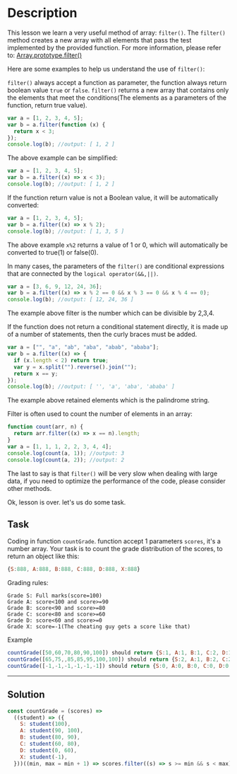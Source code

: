 # Description

This lesson we learn a very useful method of array: `filter()`. The `filter()` method creates a new array with all elements that pass the test implemented by the provided function. For more information, please refer to: [Array.prototype.filter()](https://developer.mozilla.org/en-US/docs/Web/JavaScript/Reference/Global_Objects/Array/filter)

Here are some examples to help us understand the use of `filter()`:

`filter()` always accept a function as parameter, the function always return boolean value `true` or `false`. `filter()` returns a new array that contains only the elements that meet the conditions(The elements as a parameters of the function, return true value).

```js
var a = [1, 2, 3, 4, 5];
var b = a.filter(function (x) {
  return x < 3;
});
console.log(b); //output: [ 1, 2 ]
```

The above example can be simplified:

```js
var a = [1, 2, 3, 4, 5];
var b = a.filter((x) => x < 3);
console.log(b); //output: [ 1, 2 ]
```

If the function return value is not a Boolean value, it will be automatically converted:

```js
var a = [1, 2, 3, 4, 5];
var b = a.filter((x) => x % 2);
console.log(b); //output: [ 1, 3, 5 ]
```

The above example `x%2` returns a value of 1 or 0, which will automatically be converted to true(1) or false(0).

In many cases, the parameters of the `filter()` are conditional expressions that are connected by the `logical operator(&&,||)`.

```js
var a = [3, 6, 9, 12, 24, 36];
var b = a.filter((x) => x % 2 == 0 && x % 3 == 0 && x % 4 == 0);
console.log(b); //output: [ 12, 24, 36 ]
```

The example above filter is the number which can be divisible by 2,3,4.

If the function does not return a conditional statement directly, it is made up of a number of statements, then the curly braces must be added.

```js
var a = ["", "a", "ab", "aba", "abab", "ababa"];
var b = a.filter((x) => {
  if (x.length < 2) return true;
  var y = x.split("").reverse().join("");
  return x == y;
});
console.log(b); //output: [ '', 'a', 'aba', 'ababa' ]
```

The example above retained elements which is the palindrome string.

Filter is often used to count the number of elements in an array:

```js
function count(arr, n) {
  return arr.filter((x) => x == n).length;
}
var a = [1, 1, 1, 2, 2, 3, 4, 4];
console.log(count(a, 1)); //output: 3
console.log(count(a, 2)); //output: 2
```

The last to say is that `filter()` will be very slow when dealing with large data, if you need to optimize the performance of the code, please consider other methods.

Ok, lesson is over. let's us do some task.

## Task

Coding in function `countGrade`. function accept 1 parameters `scores`, it's a number array. Your task is to count the grade distribution of the scores, to return an object like this:

```js
{S:888, A:888, B:888, C:888, D:888, X:888}
```

Grading rules:

```
Grade S: Full marks(score=100)
Grade A: score<100 and score>=90
Grade B: score<90 and score>=80
Grade C: score<80 and score>=60
Grade D: score<60 and score>=0
Grade X: score=-1(The cheating guy gets a score like that)
```

Example

```js
countGrade([50,60,70,80,90,100]) should return {S:1, A:1, B:1, C:2, D:1, X:0}
countGrade([65,75,,85,85,95,100,100]) should return {S:2, A:1, B:2, C:2, D:0, X:0}
countGrade([-1,-1,-1,-1,-1,-1]) should return {S:0, A:0, B:0, C:0, D:0, X:6}
```

---

## Solution

```js
const countGrade = (scores) =>
  ((student) => ({
    S: student(100),
    A: student(90, 100),
    B: student(80, 90),
    C: student(60, 80),
    D: student(0, 60),
    X: student(-1),
  }))((min, max = min + 1) => scores.filter((s) => s >= min && s < max).length);
```
